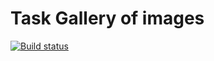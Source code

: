 # Task Gallery of images

[![Build status](https://ci.appveyor.com/api/projects/status/csqkv400ips31fgg?svg=true)](https://ci.appveyor.com/project/Nikoivan/gallery-of-images)
